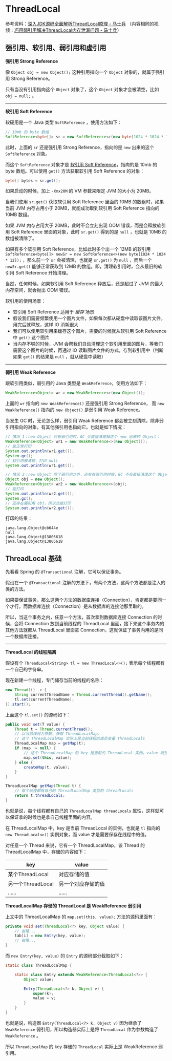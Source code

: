 # ThreadLocal 

参考资料：[深入JDK源码全面解析ThreadLocal原理 - 马士兵](https://www.bilibili.com/video/BV1ZY4y1P799) （内容相同的视频：[巧用弱引用解决ThreadLocal内存泄漏问题 - 马士兵](https://www.bilibili.com/video/BV19H4y1U7Jc/)）

## 强引用、软引用、弱引用和虚引用

**强引用 Strong Reference**

像 `Object obj = new Object();` 这种引用指向一个 `Object` 对象的，就属于强引用 Strong Reference。

只有当没有引用指向这个 `Object` 对象了，这个 `Object` 对象才会被清空，比如 `obj = null;` 。

---

**软引用 Soft Reference**

软硬用是一个 Java 类型 `SoftReference` ，使用方法如下：

```java
// 10mb 的 byte 数组
SoftReference<byte[]> sr = new SoftReference<>(new byte[1024 * 1024 * 10]);
```

此时，上面的 `sr` 还是强引用 Strong Reference，指向的是 `new` 出来的这个 `SoftReference` 对象。

而这个 `SoftReference` 对象才是 <u>软引用 Soft Reference</u>，指向的是 10mb 的 byte 数组。可以使用 `get()` 方法获取软引用 Soft Reference 的对象：

```java
byte[] bytes = sr.get();
```

如果启动的时候，加上 `-Xmx20M` 的 VM 参数来限定 JVM 的大小为 20MB。

当我们使用 `sr.get()` 获取软引用 Soft Reference 里面的 10MB 的数组时，如果当前 JVM 内存占用小于 20MB，就能成功取到软引用 Soft Reference 指向的 10MB 数组。

如果 JVM 内存占用大于 20MB，此时不会立刻出现 OOM 错误，而是会释放软引用 Soft Reference 里面的对象，此时 `sr.get()` 得到的是 `null` ，也就是 10MB 的数组被清除了。

如果有多个软引用 Soft Reference，比如此时多个出一个 12MB 的软引用 `SoftReference<byte[]> newSr = new SoftReference<>(new byte[1024 * 1024 * 12]);` ，那么前一个 `sr` 会被清理，也就是 `sr.get()` 为 `null` ，而后一个 `newSr.get()` 能够正常获取到 12MB 的数组。即，清理软引用时，会从最旧的软引用 Soft Reference 开始清理。

当然，任何时候，如果软引用 Soft Reference 释放后，还是超过了 JVM 的最大内存空间，就会抛出 OOM 错误。

软引用的使用场景：

- 软引用 Soft Reference 适用于 *缓存* 场景
- 假设我们需要频繁使用一个图片文件，如果每次都从硬盘中读取该图片文件，用完后就释放，这样 IO 消耗很大
- 我们可以使用软引用来缓存这个图片，需要的时候就从软引用 Soft Reference 中 `get()` 这个图片
- 当内存不够的时候，JVM 会帮我们自动清理这个软引用里面的图片，等我们需要这个图片的时候，再通过 IO 读取图片文件的方式，存到软引用中（判断如果 `get()` 的结果是 `null` ，就从硬盘中读取）

---

**弱引用 Weak Reference**

跟软引用类似，弱引用的 Java 类型是 `WeakReference`，使用方法如下：

```java
WeakReference<Object> wr = new WeakReference<>(new Object());
```

上面的 `wr` 指向的 `new WeakReference()` 还是强引用 Strong Reference， 而 `new WeakReference()` 指向的 `new Object()` 是弱引用 Weak Reference。

当发生 GC 时，无论怎么样，弱引用 Weak Reference 都会被立刻清除，除非弱引用指向的对象，有其他强引用也指向它。也就是如下情况：

```java
// 情况 1：new Object 只有弱引用时，GC 会直接清理掉这个 new 出来的 Object：
WeakReference<Object> wr1 = new WeakReference<>(new Object());
// 能正常打印
System.out.println(wr1.get());
System.gc();
// 软引用被清理，打印 null
System.out.println(wr1.get());

// 情况 2：new Object 除了弱引用之外，还有有强引用时候，GC 不会直接清理这个 Object
Object obj = new Object();
WeakReference<Object> wr2 = new WeakReference<>(obj);
// 能打印
System.out.println(wr2.get());
System.gc();
// 还存在强引用 obj，所以也能打印
System.out.println(wr2.get());
```

打印的结果：

```
java.lang.Object@cb644e
null
java.lang.Object@13805618
java.lang.Object@13805618
```

## ThreadLocal 基础

先看看 Spring 的 `@Transactional` 注解，它可以保证事务。

假设在一个 `@Transactional` 注解的方法下，有两个方法，这两个方法都是注入的类的方法。

如果要保证事务，那么这两个方法的数据库连接（Connection），肯定都是要同一个才行。而数据库连接（Connection）是从数据库的连接池那里取的。

所以，当这个事务之内，任意一个方法，首次拿到数据库连接 Connection 的时候，会将 Connection 放到当前线程的 ThreadLocal 里面，接下来这个事务内的其他方法就都从 ThreadLocal 里面拿 Connection，这就保证了事务内用的是同一个数据库连接。

---

**ThreadLocal 的线程隔离**

假设有个 `ThreadLocal<String> tl = new ThreadLocal<>();` 表示每个线程都有一个自己的字符串。

现在新建一个线程，专门储存当前的线程的名称：

```java
new Thread(() -> {
    String currentThreadName = Thread.currentThread().getName();
    tl.set(currentThreadName);
}).start();
```

上面这个 `tl.set()` 的源码如下：

```java
public void set(T value) {
    Thread t = Thread.currentThread();
    // 以当前线程为参数，获取 ThreadLocalMap，
    // 这个 ThreadLocalMap 实际上是当前线程的成员变量 threadLocals
    ThreadLocalMap map = getMap(t);
    if (map != null) {
        // 这个 ThreadLocalMap 的 key 是当前的 ThreadLocal 实例，value 就是需要存储的值
        map.set(this, value);
    } else {
        createMap(t, value);
    }
}

ThreadLocalMap getMap(Thread t) {
    // 每个线程都有自己的 ThreadLocalMap 类型的 threadLocals
    return t.threadLocals;
}
```

也就是说，每个线程都有自己的 `ThreadLocalMap threadLocals` 属性，这样就可以保证拿的时候也是拿自己线程里面的内容。

在 ThreadLocalMap 中，key 是当前 ThreadLocal 的实例，也就是 `tl` 指向的 `new ThreadLocal<>()` 实例对象，而 value 才是需要保存在线程中的值。

对任意一个 Thread 来说，它有一个 ThreadLocalMap，该 Thread 的 ThreadLocalMap 中，存储的内容如下：

| key | value |
| ---- | ---- |
| 某个ThreadLocal | 对应存储的值 |
| 另一个ThreadLocal | 另一个对应存储的值 |
| ...... | ...... |

**ThreadLocalMap 存储的 ThreadLocal 是 WeakReference 弱引用**

上文中的 ThreadLocalMap 的 `map.set(this, value);` 方法的源码里面有：

```java
private void set(ThreadLocal<?> key, Object value) {
    // 省略...
    tab[i] = new Entry(key, value);
    // 省略...
}
```

而 `new Entry(key, value)` 的 `Entry` 的源码部分截取如下：

```java
static class ThreadLocalMap {

    static class Entry extends WeakReference<ThreadLocal<?>> {
        Object value;

        Entry(ThreadLocal<?> k, Object v) {
            super(k);
            value = v;
        }
    }
}
```

也就是说，构造器 `Entry(ThreadLocal<?> k, Object v)` 因为继承了 `WeakReference` 弱引用，所以构造器实际上是将 `ThreadLocal` 作为参数构造了 `WeakReference` 。

所以 `ThreadLocalMap` 的 key 存储的 `ThreadLocal` 实际上是 WeakReference 弱引用。

